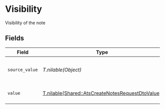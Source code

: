 # Visibility

Visibility of the note


## Fields

| Field                                                                                                    | Type                                                                                                     | Required                                                                                                 | Description                                                                                              | Example                                                                                                  |
| -------------------------------------------------------------------------------------------------------- | -------------------------------------------------------------------------------------------------------- | -------------------------------------------------------------------------------------------------------- | -------------------------------------------------------------------------------------------------------- | -------------------------------------------------------------------------------------------------------- |
| `source_value`                                                                                           | *T.nilable(Object)*                                                                                      | :heavy_minus_sign:                                                                                       | The source value of the notes visibility.                                                                | Public                                                                                                   |
| `value`                                                                                                  | [T.nilable(Shared::AtsCreateNotesRequestDtoValue)](../../models/shared/atscreatenotesrequestdtovalue.md) | :heavy_minus_sign:                                                                                       | The visibility of the notes.                                                                             | public                                                                                                   |